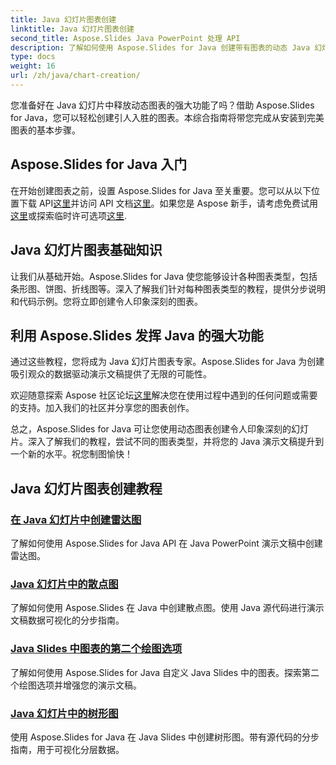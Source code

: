 ```yaml
---
title: Java 幻灯片图表创建
linktitle: Java 幻灯片图表创建
second_title: Aspose.Slides Java PowerPoint 处理 API
description: 了解如何使用 Aspose.Slides for Java 创建带有图表的动态 Java 幻灯片。我们全面的教程将逐步指导您完成整个过程。
type: docs
weight: 16
url: /zh/java/chart-creation/
---
```


您准备好在 Java 幻灯片中释放动态图表的强大功能了吗？借助 Aspose.Slides for Java，您可以轻松创建引人入胜的图表。本综合指南将带您完成从安装到完美图表的基本步骤。

## Aspose.Slides for Java 入门

在开始创建图表之前，设置 Aspose.Slides for Java 至关重要。您可以从以下位置下载 API[这里](https://releases.aspose.com/slides/java/)并访问 API 文档[这里](https://reference.aspose.com/slides/java/)。如果您是 Aspose 新手，请考虑免费试用[这里](https://releases.aspose.com/)或探索临时许可选项[这里](https://purchase.aspose.com/temporary-license/).

## Java 幻灯片图表基础知识

让我们从基础开始。Aspose.Slides for Java 使您能够设计各种图表类型，包括条形图、饼图、折线图等。深入了解我们针对每种图表类型的教程，提供分步说明和代码示例。您将立即创建令人印象深刻的图表。

## 利用 Aspose.Slides 发挥 Java 的强大功能

通过这些教程，您将成为 Java 幻灯片图表专家。Aspose.Slides for Java 为创建吸引观众的数据驱动演示文稿提供了无限的可能性。

欢迎随意探索 Aspose 社区论坛[这里](https://forum.aspose.com/)解决您在使用过程中遇到的任何问题或需要的支持。加入我们的社区并分享您的图表创作。

总之，Aspose.Slides for Java 可让您使用动态图表创建令人印象深刻的幻灯片。深入了解我们的教程，尝试不同的图表类型，并将您的 Java 演示文稿提升到一个新的水平。祝您制图愉快！

## Java 幻灯片图表创建教程
### [在 Java 幻灯片中创建雷达图](./radar-chart-creating-java-slides/)
了解如何使用 Aspose.Slides for Java API 在 Java PowerPoint 演示文稿中创建雷达图。
### [Java 幻灯片中的散点图](./scattered-chart-java-slides/)
了解如何使用 Aspose.Slides 在 Java 中创建散点图。使用 Java 源代码进行演示文稿数据可视化的分步指南。
### [Java Slides 中图表的第二个绘图选项](./second-plot-options-charts-java-slides/)
了解如何使用 Aspose.Slides for Java 自定义 Java Slides 中的图表。探索第二个绘图选项并增强您的演示文稿。
### [Java 幻灯片中的树形图](./tree-map-chart-java-slides/)
使用 Aspose.Slides for Java 在 Java Slides 中创建树形图。带有源代码的分步指南，用于可视化分层数据。